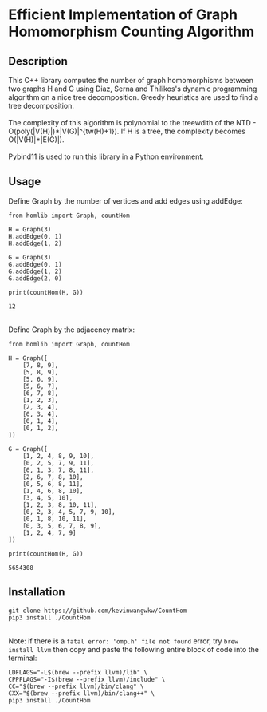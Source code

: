 # Efficient Implementation of Graph Homomorphism Counting Algorithm

## Description

This C++ library computes the number of graph homomorphisms between two graphs H and G using Diaz, Serna and Thilikos's dynamic programming algorithm on a nice tree decomposition. Greedy heuristics are used to find a tree decomposition. 
<br><br>The complexity of this algorithm is polynomial to the treewdith of the NTD - O(poly(|V(H)|)\*|V(G)|^{tw(H)+1}). If H is a tree, the complexity becomes O(|V(H)|\*|E(G)|).
<br><br>Pybind11 is used to run this library in a Python environment.

## Usage

Define Graph by the number of vertices and add edges using addEdge:
````
from homlib import Graph, countHom

H = Graph(3)
H.addEdge(0, 1)
H.addEdge(1, 2)

G = Graph(3)
G.addEdge(0, 1)
G.addEdge(1, 2)
G.addEdge(2, 0)

print(countHom(H, G))
````

````
12
````
<br>Define Graph by the adjacency matrix:
````
from homlib import Graph, countHom

H = Graph([
    [7, 8, 9],
    [5, 8, 9],
    [5, 6, 9],
    [5, 6, 7],
    [6, 7, 8],
    [1, 2, 3],
    [2, 3, 4],
    [0, 3, 4],
    [0, 1, 4],
    [0, 1, 2],
])

G = Graph([
    [1, 2, 4, 8, 9, 10],
    [0, 2, 5, 7, 9, 11],
    [0, 1, 3, 7, 8, 11],
    [2, 6, 7, 8, 10],
    [0, 5, 6, 8, 11],
    [1, 4, 6, 8, 10],
    [3, 4, 5, 10],
    [1, 2, 3, 8, 10, 11],
    [0, 2, 3, 4, 5, 7, 9, 10],
    [0, 1, 8, 10, 11],
    [0, 3, 5, 6, 7, 8, 9],
    [1, 2, 4, 7, 9]
])

print(countHom(H, G))
````

````
5654308
````

## Installation

````
git clone https://github.com/kevinwangwkw/CountHom
pip3 install ./CountHom
````

<br>Note: if there is a ````fatal error: 'omp.h' file not found```` error, try ````brew install llvm```` then copy and paste the following entire block of code into the terminal:
````
LDFLAGS="-L$(brew --prefix llvm)/lib" \
CPPFLAGS="-I$(brew --prefix llvm)/include" \
CC="$(brew --prefix llvm)/bin/clang" \
CXX="$(brew --prefix llvm)/bin/clang++" \
pip3 install ./CountHom
````
